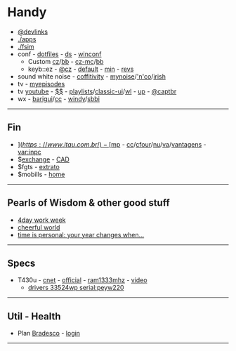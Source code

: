 # Handy

* [@devlinks](https://github.com/stroparo/devlinks/blob/master/README.md#dev-links)
* [./apps](apps.md#apps)
* [./fsim](fsim.md)
* conf - [dotfiles](https://github.com/stroparo/dotfiles#run-it) - [ds](https://github.com/stroparo/ds#installation) - [winconf](https://bitbucket.org/stroparo/winconf)
    - Custom [cz](https://github.com/stroparo/ds-cz#daily-shells-cz)/[bb](https://bitbucket.org/stroparo/ds-cz) - [cz-mc](https://github.com/stroparo/ds-cz-mc#daily-shells-mc-cz)/[bb](https://bitbucket.org/stroparo/ds-cz-mc)
    - keyb::ez - [@cz](https://configure.ergodox-ez.com/ergodox-ez/layouts/DzyNJ/latest/0) - [default](https://configure.ergodox-ez.com/ergodox-ez/layouts/default/latest/0) - [min](https://configure.ergodox-ez.com/ergodox-ez/layouts/yZ5vr/latest/0) - [revs](https://configure.ergodox-ez.com/my_layouts)
* sound white noise - [coffitivity](https://coffitivity.com/) - [mynoise](https://mynoise.net/)/['n'co](https://mynoise.net/NoiseMachines/whiteNoiseGenerator.php)/[irish](https://mynoise.net/NoiseMachines/windSeaRainNoiseGenerator.php)
* tv - [myepisodes](https://www.myepisodes.com/allinone/)
* tv [youtube](https://www.youtube.com/) - [$$](https://www.youtube.com/paid_memberships) - [playlists](https://www.youtube.com/user/captbr/playlists?shelf_id=0&view=1&sort=dd)/[classic-ui](https://www.youtube.com/playlist?list=FL3noAZOIecvNctqRLLfJ1Fg&disable_polymer=1)/[wl](https://www.youtube.com/playlist?list=WL) - [up](https://www.youtube.com/my_videos?o=U) - [@captbr](https://www.youtube.com/user/captbr/videos)
* wx - [barigui](https://www.wunderground.com/forecast/br/curitiba/ICURITIB28?cm_ven=localwx_10day)/[cc](https://www.wunderground.com/forecast/br/curitiba/IPRCURIT2?cm_ven=localwx_10day) - [windy](https://www.windy.com/?2019-08-14-18,-20.592,-59.985,4,i:pressure)/[sbbi](https://www.windy.com/station/ad-SBBI?2019-08-14-18,-25.951,-49.128,8,i:pressure)

---

## Fin

* [$](https://www.itau.com.br/) - [$mp](https://www.mercadopago.com.br/activities/balance) - [cc](https://www.itau.com.br/cartoes/)/[cfour](https://www.carrefoursolucoes.com.br/group/logada/home)/[nu](https://app.nubank.com.br/#/bills)/[va](https://www.ticket.com.br/souticket/consulta-saldo)/[vantagens](https://www.itau.com.br/cartoes/beneficios/) - [var:inpc](https://portalbrasil.net/inpc.htm)
* $[exchange](https://www.infomoney.com.br/ferramentas/cambio/) - [CAD](https://www.xe.com/currencyconverter/convert/?Amount=1&From=CAD&To=BRL)
* $fgts - [extrato](https://extratofgts.caixa.gov.br/)
* $mobills - [home](https://classic.mobills.com.br/)

---

## Pearls of Wisdom & other good stuff

* [4day work week](https://www.npr.org/2020/02/21/807133509/enjoy-the-extra-day-off-more-bosses-give-4-day-workweek-a-try)
* [cheerful world](https://reasonstobecheerful.world/)
* [time is personal: your year changes when...](https://sivers.org/mny)

---

## Specs

* T430u - [cnet](https://www.cnet.com/products/lenovo-thinkpad-t430u-8614-14-core-i5-3317u-windows-7-pro-64-bit-4-gb-ram-500-gb-hdd-series/) - [official](https://support.lenovo.com/us/en/solutions/pd027719) - [ram1333mhz](https://forums.lenovo.com/t5/ThinkPad-T400-T500-and-newer-T/Upgrade-ram-T430U/td-p/1055175) - [video](https://www.youtube.com/watch?v=E1KIYX1TiTE)
  - [drivers 33524wp serial:peyw220](https://pcsupport.lenovo.com/us/en/products/laptops-and-netbooks/thinkpad-t-series-laptops/thinkpad-t430u/3352/33524wp/peyw220/downloads)

---

## Util - Health

* Plan [Bradesco](https://www.bradescoseguros.com.br/clientes) - [login](https://wwws.bradescosaude.com.br/PCBS-LoginSaude/td/inicioLoginSegurado.do)

---
